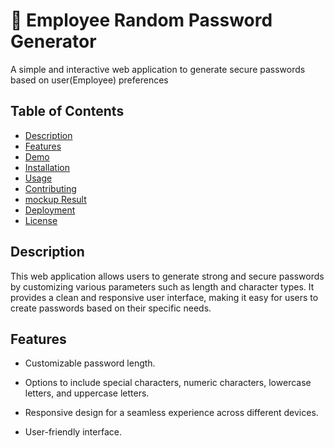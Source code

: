 # 📐  Employee Random Password Generator

A simple and interactive web application to generate secure passwords based on user(Employee) preferences

## Table of Contents

- [Description](#description)
- [Features](#features)
- [Demo](#demo)
- [Installation](#installation)
- [Usage](#usage)
- [Contributing](#contributing)
- [mockup Result](#mockup-result)
- [Deployment](#deployment)
- [License](#license)

## Description
This web application allows users to generate strong and secure passwords by customizing various parameters such as length and character types. It provides a clean and responsive user interface, making it easy for users to create passwords based on their specific needs.

## Features

* Customizable password length.

* Options to include special characters, numeric characters, lowercase letters, and uppercase letters.

* Responsive design for a seamless experience across different devices.

* User-friendly interface.